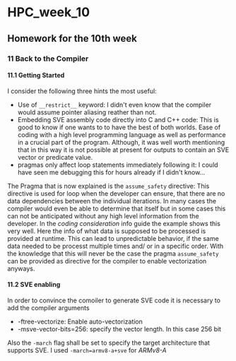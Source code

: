 # HPC_week_10
## Homework for the 10th week

### 11 Back to the Compiler

#### 11.1 Getting Started

I consider the following three hints the most useful:
- Use of ``__restrict__`` keyword: I didn't even know that the compiler would assume pointer aliasing reather than not. 
- Embedding SVE assembly code directly into C and C++ code: This is good to know if one wants to to have the best of both worlds. Ease of coding with a high level programming language as well as performance in a crucial part of the program. Although, it was well worth mentioning that in this way it is not possible at present for outputs to contain an SVE vector or predicate value.
- pragmas only affect loop statements immediately following it: I could have seen me debugging this for hours already if I didn't know...

The Pragma that is now explained is the `assume_safety` directive:
This directive is used for loop when the developer can ensure, that there are no data dependencies between the individual iterations. In many cases the compiler would even be able to determine that itself but in some cases this can not be anticipated without any high level information from the developer. In the *coding consideration* info guide the example shows this very well. Here the info of what data is supposed to be processed is provided at runtime. This can lead to unpredictable behavior, if the same data needed to be processt multiple times and/ or in a specific order. With the knowledge that this will never be the case the pragma `assume_safety` can be provided as directive for the compiler to enable vectorization anyways.

#### 11.2 SVE enabling

In order to convince the comoiler to generate SVE code it is necessary to add the compiler arguments
- -ftree-vectorize: Enable auto-vectorization
- -msve-vector-bits=256: specify the vector length. In this case 256 bit

Also the `-march` flag shall be set to specify the target architecture that supports SVE. I used `-march=armv8-a+sve` for *ARMv8-A*